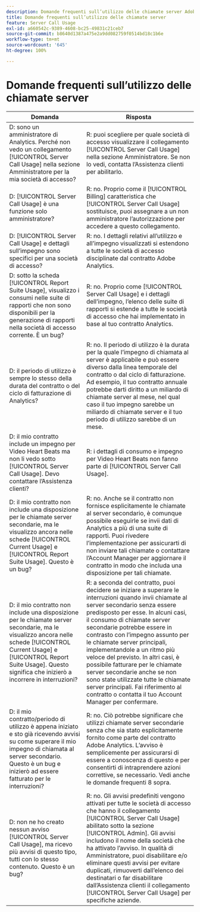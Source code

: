 ```yaml
---
description: Domande frequenti sull’utilizzo delle chiamate server Adobe Analytics
title: Domande frequenti sull’utilizzo delle chiamate server
feature: Server Call Usage
exl-id: a660542c-9389-4608-bc25-49831c21ceb7
source-git-commit: b8640d1387a475e2a9dd082759f0514bd18c1b6e
workflow-type: tm+mt
source-wordcount: '645'
ht-degree: 100%

---
```


# Domande frequenti sull’utilizzo delle chiamate server

| Domanda | Risposta |
|--- |--- |
| D: sono un amministratore di Analytics. Perché non vedo un collegamento [!UICONTROL Server Call Usage] nella sezione Amministratore per la mia società di accesso? | R: puoi scegliere per quale società di accesso visualizzare il collegamento [!UICONTROL Server Call Usage] nella sezione Amministratore. Se non lo vedi, contatta l’Assistenza clienti per abilitarlo. |
| D: [!UICONTROL Server Call Usage] è una funzione solo amministratore? | R: no. Proprio come il [!UICONTROL Billing] caratteristica che [!UICONTROL Server Call Usage] sostituisce, puoi assegnare a un non amministratore l’autorizzazione per accedere a questo collegamento. |
| D: [!UICONTROL Server Call Usage] e dettagli sull’impegno sono specifici per una società di accesso? | R: no. I dettagli relativi all’utilizzo e all’impegno visualizzati si estendono a tutte le società di accesso disciplinate dal contratto Adobe Analytics. |
| D: sotto la scheda [!UICONTROL Report Suite Usage], visualizzo i consumi nelle suite di rapporti che non sono disponibili per la generazione di rapporti nella società di accesso corrente. È un bug? | R: no. Proprio come [!UICONTROL Server Call Usage] e i dettagli dell’impegno, l’elenco delle suite di rapporti si estende a tutte le società di accesso che hai implementato in base al tuo contratto Analytics. |
| D: il periodo di utilizzo è sempre lo stesso della durata del contratto o del ciclo di fatturazione di Analytics? | R: no. Il periodo di utilizzo è la durata per la quale l’impegno di chiamata al server è applicabile e può essere diverso dalla linea temporale del contratto o dal ciclo di fatturazione. Ad esempio, il tuo contratto annuale potrebbe darti diritto a un miliardo di chiamate server al mese, nel qual caso il tuo impegno sarebbe un miliardo di chiamate server e il tuo periodo di utilizzo sarebbe di un mese. |
| D: il mio contratto include un impegno per Video Heart Beats ma non li vedo sotto [!UICONTROL Server Call Usage]. Devo contattare l’Assistenza clienti? | R: i dettagli di consumo e impegno per Video Heart Beats non fanno parte di [!UICONTROL Server Call Usage]. |
| D: il mio contratto non include una disposizione per le chiamate server secondarie, ma le visualizzo ancora nelle schede [!UICONTROL Current Usage] e [!UICONTROL Report Suite Usage]. Questo è un bug? | R: no. Anche se il contratto non fornisce esplicitamente le chiamate al server secondario, è comunque possibile eseguirle se invii dati di Analytics a più di una suite di rapporti. Puoi rivedere l’implementazione per assicurarti di non inviare tali chiamate o contattare l’Account Manager per aggiornare il contratto in modo che includa una disposizione per tali chiamate. |
| D: il mio contratto non include una disposizione per le chiamate server secondarie, ma le visualizzo ancora nelle schede [!UICONTROL Current Usage] e [!UICONTROL Report Suite Usage]. Questo significa che inizierò a incorrere in interruzioni? | R: a seconda del contratto, puoi decidere se iniziare a superare le interruzioni quando invii chiamate al server secondario senza essere predisposto per esse. In alcuni casi, il consumo di chiamate server secondarie potrebbe essere in contrasto con l’impegno assunto per le chiamate server principali, implementandole a un ritmo più veloce del previsto. In altri casi, è possibile fatturare per le chiamate server secondarie anche se non sono state utilizzate tutte le chiamate server principali. Fai riferimento al contratto o contatta il tuo Account Manager per confermare. |
| D: il mio contratto/periodo di utilizzo è appena iniziato e sto già ricevendo avvisi su come superare il mio impegno di chiamata al server secondario. Questo è un bug e inizierò ad essere fatturato per le interruzioni? | R: no. Ciò potrebbe significare che utilizzi chiamate server secondarie senza che sia stato esplicitamente fornito come parte del contratto Adobe Analytics. L’avviso è semplicemente per assicurarsi di essere a conoscenza di questo e per consentirti di intraprendere azioni correttive, se necessario. Vedi anche le domande frequenti 8 sopra. |
| D: non ne ho creato nessun avviso [!UICONTROL Server Call Usage], ma ricevo più avvisi di questo tipo, tutti con lo stesso contenuto. Questo è un bug? | R: no. Gli avvisi predefiniti vengono attivati per tutte le società di accesso che hanno il collegamento [!UICONTROL Server Call Usage] abilitato sotto la sezione [!UICONTROL Admin]. Gli avvisi includono il nome della società che ha attivato l’avviso. In qualità di Amministratore, puoi disabilitare e/o eliminare questi avvisi per evitare duplicati, rimuoverti dall’elenco dei destinatari o far disabilitare dall’Assistenza clienti il collegamento [!UICONTROL Server Call Usage] per specifiche aziende. |
